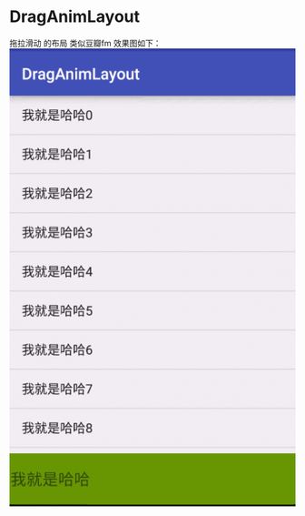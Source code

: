 # DragAnimLayout
拖拉滑动 的布局 类似豆瓣fm
效果图如下：
<img src="https://github.com/gamedirty/DragAnimLayout/blob/master/gif/dragshow.gif" alt="这里写图片描述" title=""> <br>
